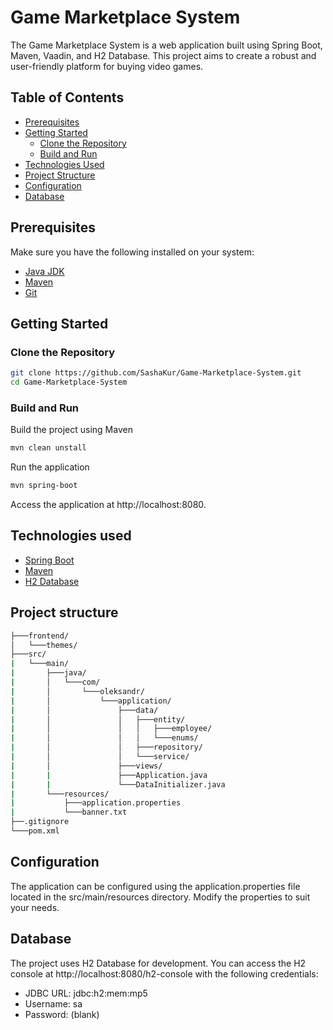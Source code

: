 # Game Marketplace System

The Game Marketplace System is a web application built using Spring Boot, Maven, Vaadin, and H2 Database. This project aims to create a robust and user-friendly platform for buying video games.

## Table of Contents

- [Prerequisites](#prerequisites)
- [Getting Started](#getting-started)
  - [Clone the Repository](#clone-the-repository)
  - [Build and Run](#build-the-project)
- [Technologies Used](#technologies-used)
- [Project Structure](#project-structure)
- [Configuration](#configuration)
- [Database](#database)

<a id="prerequisites"></a>
## Prerequisites

Make sure you have the following installed on your system:

- [Java JDK](https://www.oracle.com/java/technologies/javase-downloads.html)
- [Maven](https://maven.apache.org/download.cgi)
- [Git](https://git-scm.com/downloads)

<a id="getting-started"></a>
## Getting Started

<a id="getting-started"></a>
### Clone the Repository

```bash
git clone https://github.com/SashaKur/Game-Marketplace-System.git
cd Game-Marketplace-System
```

<a id="build-the-project"></a>
### Build and Run

Build the project using Maven

```bash
mvn clean unstall
```

Run the application

```bash
mvn spring-boot
```
Access the application at http://localhost:8080.

<a id="technologies-used"></a>
## Technologies used

- [Spring Boot](https://spring.io/projects/spring-boot)
- [Maven](https://maven.apache.org/)
- [H2 Database](https://www.h2database.com/html/main.html)

<a id="project-structure"></a>
## Project structure

```bash
├───frontend/
│   └───themes/
├───src/
|   └───main/
|       ├───java/
|       │   └───com/
|       │       └───oleksandr/
|       │           └───application/
|       │               ├───data/
|       │               │   ├───entity/
|       │               │   │   ├───employee/
|       │               │   │   └───enums/
|       │               │   ├───repository/
|       │               │   └───service/
|       │               ├───views/
|       |               ├───Application.java
|       |               └───DataInitializer.java
|       └───resources/
|           ├───application.properties
|           └───banner.txt
├──.gitignore
└───pom.xml
```
<a id="configuration"></a>
## Configuration
The application can be configured using the application.properties file located in the src/main/resources directory. Modify the properties to suit your needs.

<a id="database"></a>
## Database
The project uses H2 Database for development. You can access the H2 console at http://localhost:8080/h2-console with the following credentials:

- JDBC URL: jdbc:h2:mem:mp5
- Username: sa
- Password: (blank)



